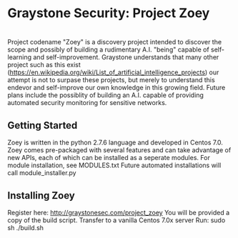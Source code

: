 # Graystone Security: Project Zoey
# 
## 
Project codename "Zoey" is a discovery project intended to discover the scope and possibly of building a rudimentary A.I. "being" capable of self-learning and self-improvement. Graystone understands that many other project such as this exist (https://en.wikipedia.org/wiki/List_of_artificial_intelligence_projects) our attempt is not to surpase these projects, but merely to understand this endevor and self-improve our own knowledge in this growing field. Future plans include the possiblity of building an A.I. capable of providing automated security monitoring for sensitive networks.

## Getting Started

Zoey is written in the python 2.7.6 language and developed in Centos 7.0. Zoey comes pre-packaged with several features and can take advantage of new APIs, each of which can be installed as a seperate modules. For module installation, see MODULES.txt
Future automated installations will call module_installer.py

## Installing Zoey
Register here: http://graystonesec.com/project_zoey
You will be provided a copy of the build script. Transfer to a vanilla Centos 7.0x server
Run: sudo sh ./build.sh
